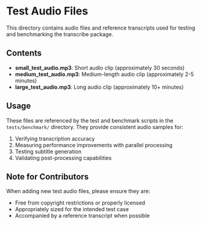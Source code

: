 # Test Audio Files

This directory contains audio files and reference transcripts used for testing and benchmarking the transcribe package.

## Contents

- **small_test_audio.mp3**: Short audio clip (approximately 30 seconds)
- **medium_test_audio.mp3**: Medium-length audio clip (approximately 2-5 minutes)
- **large_test_audio.mp3**: Long audio clip (approximately 10+ minutes)

## Usage

These files are referenced by the test and benchmark scripts in the `tests/benchmark/` directory. They provide consistent audio samples for:

1. Verifying transcription accuracy
2. Measuring performance improvements with parallel processing
3. Testing subtitle generation
4. Validating post-processing capabilities

## Note for Contributors

When adding new test audio files, please ensure they are:
- Free from copyright restrictions or properly licensed
- Appropriately sized for the intended test case
- Accompanied by a reference transcript when possible

